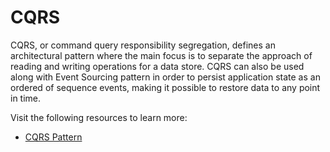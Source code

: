 # CQRS

CQRS, or command query responsibility segregation, defines an architectural pattern where the main focus is to separate the approach of reading and writing operations for a data store. CQRS can also be used along with Event Sourcing pattern in order to persist application state as an ordered of sequence events, making it possible to restore data to any point in time.

Visit the following resources to learn more:

- [CQRS Pattern](https://docs.microsoft.com/en-us/azure/architecture/patterns/cqrs)

